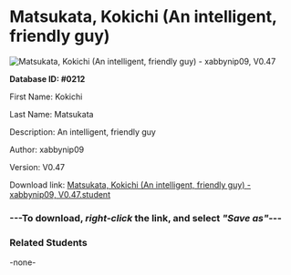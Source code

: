 # Matsukata, Kokichi (An intelligent, friendly guy)

<img src="Files/Matsukata, Kokichi (An intelligent, friendly guy).png" title="Matsukata, Kokichi (An intelligent, friendly guy) - xabbynip09, V0.47">

**Database ID: #0212**

First Name: Kokichi

Last Name: Matsukata

Description: An intelligent, friendly guy

Author: xabbynip09

Version: V0.47

Download link: <a href="https://raw.githubusercontent.com/Arbiter1223/Daigaku-Gurashi-Custom-Students/master/Files/Student Files/Matsukata%2C%20Kokichi%20(An%20intelligent%2C%20friendly%20guy)%20-%20xabbynip09%2C%20V0.47.student">Matsukata, Kokichi (An intelligent, friendly guy) - xabbynip09, V0.47.student</a>

### ---**To download, _right-click_ the link, and select _"Save as"_**---

### Related Students

-none-
